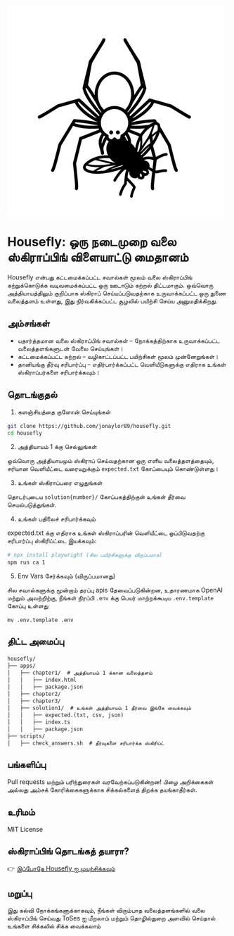 ![Housefly Logo](/apps/tutorial/public/housefly-logo.png)

# Housefly: ஒரு நடைமுறை வலை ஸ்கிராப்பிங் விளையாட்டு மைதானம்

Housefly என்பது கட்டமைக்கப்பட்ட சவால்கள் மூலம் வலை ஸ்கிராப்பிங் கற்றுக்கொடுக்க வடிவமைக்கப்பட்ட ஒரு ஊடாடும் கற்றல் திட்டமாகும். ஒவ்வொரு அத்தியாயத்திலும் குறிப்பாக ஸ்கிராப் செய்யப்படுவதற்காக உருவாக்கப்பட்ட ஒரு துணை வலைத்தளம் உள்ளது, இது நிர்வகிக்கப்பட்ட சூழலில் பயிற்சி செய்ய அனுமதிக்கிறது.

## அம்சங்கள்

* யதார்த்தமான வலை ஸ்கிராப்பிங் சவால்கள் – நோக்கத்திற்காக உருவாக்கப்பட்ட வலைத்தளங்களுடன் வேலை செய்யுங்கள்।
* கட்டமைக்கப்பட்ட கற்றல் – வழிகாட்டப்பட்ட பயிற்சிகள் மூலம் முன்னேறுங்கள்।
* தானியங்கு தீர்வு சரிபார்ப்பு – எதிர்பார்க்கப்பட்ட வெளியீடுகளுக்கு எதிராக உங்கள் ஸ்கிராப்பர்களை சரிபார்க்கவும்।

## தொடங்குதல்

1. களஞ்சியத்தை குளோன் செய்யுங்கள்

```sh
git clone https://github.com/jonaylor89/housefly.git
cd housefly
```

2. அத்தியாயம் 1 க்கு செல்லுங்கள்

ஒவ்வொரு அத்தியாயமும் ஸ்கிராப் செய்வதற்கான ஒரு எளிய வலைத்தளத்தையும், சரியான வெளியீட்டை வரையறுக்கும் `expected.txt` கோப்பையும் கொண்டுள்ளது।

3. உங்கள் ஸ்கிராப்பரை எழுதுங்கள்

தொடர்புடைய `solution{number}/` கோப்பகத்திற்குள் உங்கள் தீர்வை செயல்படுத்துங்கள்.

4. உங்கள் பதிலைச் சரிபார்க்கவும்

expected.txt க்கு எதிராக உங்கள் ஸ்கிராப்பரின் வெளியீட்டை ஒப்பிடுவதற்கு சரிபார்ப்பு ஸ்கிரிப்ட்டை இயக்கவும்:

```sh
# npx install playwright (சில பயிற்சிகளுக்கு விருப்பமாக)
npm run ca 1
```

5. Env Vars சேர்க்கவும் (விருப்பமானது)

சில சவால்களுக்கு மூன்றாம் தரப்பு apis தேவைப்படுகின்றன, உதாரணமாக OpenAI மற்றும் அவற்றிற்கு, நீங்கள் நிரப்பி `.env` க்கு பெயர் மாற்றக்கூடிய `.env.template` கோப்பு உள்ளது

```
mv .env.template .env
```

## திட்ட அமைப்பு

```
housefly/
├── apps/
│   ├── chapter1/  # அத்தியாயம் 1 க்கான வலைத்தளம்
│   │   ├── index.html
│   │   ├── package.json
│   ├── chapter2/
│   ├── chapter3/
│   ├── solution1/  # உங்கள் அத்தியாயம் 1 தீர்வை இங்கே வைக்கவும்
│   │   ├── expected.(txt, csv, json)
│   │   ├── index.ts
│   │   ├── package.json
├── scripts/
│   ├── check_answers.sh  # தீர்வுகளை சரிபார்க்க ஸ்கிரிப்ட்
```

## பங்களிப்பு

Pull requests மற்றும் பரிந்துரைகள் வரவேற்கப்படுகின்றன! பிழை அறிக்கைகள் அல்லது அம்சக் கோரிக்கைகளுக்காக சிக்கல்களைத் திறக்க தயங்காதீர்கள்.

## உரிமம்

MIT License

## ஸ்கிராப்பிங் தொடங்கத் தயாரா?

👉 [இப்போதே Housefly ஐ முயற்சிக்கவும்](https://housefly.cc)


## மறுப்பு

இது கல்வி நோக்கங்களுக்காகவும், நீங்கள் விரும்பாத வலைத்தளங்களில் வலை ஸ்கிராப்பிங் செய்வது ToSes ஐ மீறலாம் மற்றும் தொழில்துறை அளவில் செய்தால் உங்களை சிக்கலில் சிக்க வைக்கலாம்